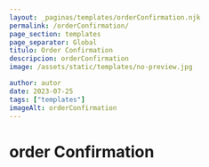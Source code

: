 ```yaml
---
layout: _paginas/templates/orderConfirmation.njk
permalink: /orderConfirmation/
page_section: templates
page_separator: Global
titulo: Order Confirmation
descripcion: orderConfirmation
image: /assets/static/templates/no-preview.jpg

author: autor
date: 2023-07-25
tags: ["templates"]
imageAlt: orderConfirmation
---
```


# order Confirmation
